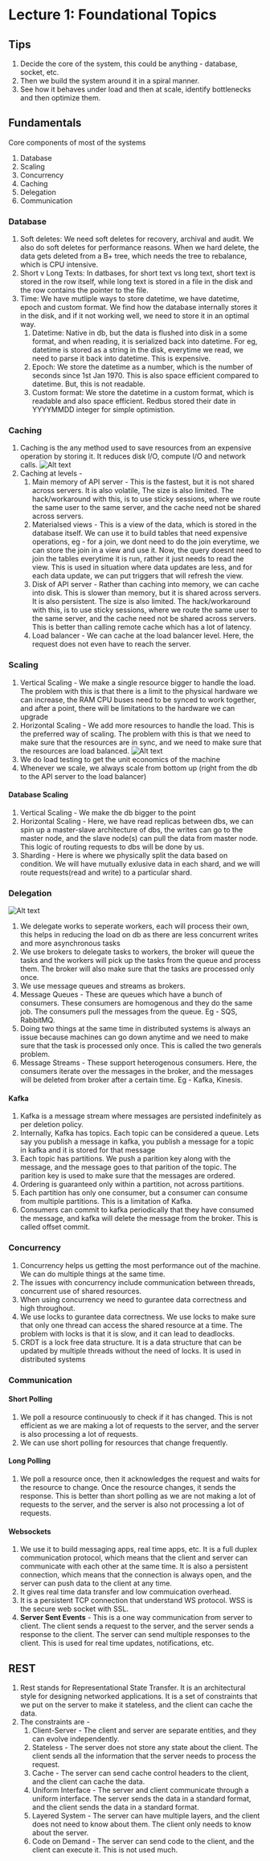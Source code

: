 # Lecture 1: Foundational Topics

## Tips
1. Decide the core of the system, this could be anything - database, socket, etc.
2. Then we build the system around it in a spiral manner.
3. See how it behaves under load and then at scale, identify bottlenecks and then optimize them.

## Fundamentals
Core components of most of the systems  
1. Database
2. Scaling
3. Concurrency
4. Caching
5. Delegation
6. Communication

### Database
1. Soft deletes: We need soft deletes for recovery, archival and audit. We also do soft deletes for performance reasons. When we hard delete, the data gets deleted from a B+ tree, which needs the tree to rebalance, which is CPU intensive.
2. Short v Long Texts: In datbases, for short text vs long text, short text is stored in the row itself, while long text is stored in a file in the disk and the row contains the pointer to the file.
3. Time: We have mutliple ways to store datetime, we have datetime, epoch and custom format. We find how the database internally stores it in the disk, and if it not working well, we need to store it in an optimal way.
    1. Datetime: Native in db, but the data is flushed into disk in a some format, and when reading, it is serialized back into datetime. For eg, datetime is stored as a string in the disk, everytime we read, we need to parse it back into datetime. This is expensive.
    2. Epoch: We store the datetime as a number, which is the number of seconds since 1st Jan 1970. This is also space efficient compared to datetime. But, this is not readable.
    3. Custom format: We store the datetime in a custom format, which is readable and also space efficient. Redbus stored their date in YYYYMMDD integer for simple optimistion.

### Caching
1. Caching is the any method used to save resources from an expensive operation by storing it. It reduces disk I/O, compute I/O and network calls. 
![Alt text](image.png)
2. Caching at levels - 
    1. Main memory of API server - This is the fastest, but it is not shared across servers. It is also volatile, The size is also limited. The hack/workaround with this, is to use sticky sessions, where we route the same user to the same server, and the cache need not be shared across servers.
    2. Materialsed views - This is a view of the data, which is stored in the database itself. We can use it to build tables that need expensive operations, eg - for a join, we dont need to do the join everytime, we can store the join in a view and use it. Now, the query doesnt need to join the tables everytime it is run, rather it just needs to read the view. This is used in situation where data updates are less, and for each data update, we can put triggers that will refresh the view.
    3. Disk of API server - Rather than caching into memory, we can cache into disk. This is slower than memory, but it is shared across servers. It is also persistent. The size is also limited. The hack/workaround with this, is to use sticky sessions, where we route the same user to the same server, and the cache need not be shared across servers. This is better than calling remote cache which has a lot of latency.
    4. Load balancer - We can cache at the load balancer level. Here, the request does not even have to reach the server. 

### Scaling
1. Vertical Scaling - We make a single resource bigger to handle the load. The problem with this is that there is a limit to the physical hardware we can increase, the RAM CPU buses need to be synced to work together, and after a point, there will be limitations to the hardware we can upgrade
2. Horizontal Scaling - We add more resources to handle the load. This is the preferred way of scaling. The problem with this is that we need to make sure that the resources are in sync, and we need to make sure that the resources are load balanced.
![Alt text](image-1.png)    
3. We do load testing to get the unit economics of the machine
4. Whenever we scale, we always scale from bottom up (right from the db to the API server to the load balancer)

#### Database Scaling
1. Vertical Scaling - We make the db bigger to the point
2. Horizontal Scaling - Here, we have read replicas between dbs, we can spin up a master-slave architecture of dbs, the writes can go to the master node, and the slave node(s) can pull the data from master node. This logic of routing requests to dbs will be done by us.
3. Sharding - Here is where we physically split the data based on condition. We will have mutually exlusive data in each shard, and we will route requests(read and write) to a particular shard.

### Delegation
![Alt text](image-2.png)
1. We delegate works to seperate workers, each will process their own, this helps in reducing the load on db as there are less concurrent writes and more asynchronous tasks
2. We use brokers to delegate tasks to workers, the broker will queue the tasks and the workers will pick up the tasks from the queue and process them. The broker will also make sure that the tasks are processed only once. 
3. We use message queues and streams as brokers. 
4. Message Queues - These are queues which have a bunch of consumers. These consumers are homogenous and they do the same job. The consumers pull the messages from the queue. Eg - SQS, RabbitMQ.
5. Doing two things at the same time in distributed systems is always an issue because machines can go down anytime and we need to make sure that the task is processed only once. This is called the two generals problem.
6. Message Streams - These support heterogenous consumers. Here, the consumers iterate over the messages in the broker, and the messages will be deleted from broker after a certain time. Eg - Kafka, Kinesis.

#### Kafka
1. Kafka is a message stream where messages are persisted indefinitely as per deletion policy.
2. Internally, Kafka has topics. Each topic can be considered a queue. Lets say you publish a message in kafka, you publish a message for a topic in kafka and it is stored for that message
3. Each topic has partitions. We push a parition key along with the message, and the message goes to that parition of the topic. The parition key is used to make sure that the messages are ordered.
4. Ordering is guaranteed only within a partition, not across partitions.
5. Each partition has only one consumer, but a consumer can consume from multiple partitions. This is a limitation of Kafka. 
6. Consumers can commit to kafka periodically that they have consumed the message, and kafka will delete the message from the broker. This is called offset commit.

### Concurrency
1. Concurrency helps us getting the most performance out of the machine. We can do multiple things at the same time.
2. The issues with concurrency include communication between threads, concurrent use of shared resources.
3. When using concurrency we need to gurantee data correctness and high throughout.
4. We use locks to gurantee data correctness. We use locks to make sure that only one thread can access the shared resource at a time. The problem with locks is that it is slow, and it can lead to deadlocks.
5. CRDT is a lock free data structure. It is a data structure that can be updated by multiple threads without the need of locks. It is used in distributed systems

### Communication

#### Short Polling
1. We poll a resource continuously to check if it has changed. This is not efficient as we are making a lot of requests to the server, and the server is also processing a lot of requests. 
2. We can use short polling for resources that change frequently.

#### Long Polling
1. We poll a resource once, then it acknowledges the request and waits for the resource to change. Once the resource changes, it sends the response. This is better than short polling as we are not making a lot of requests to the server, and the server is also not processing a lot of requests.

#### Websockets
1. We use it to build messaging apps, real time apps, etc. It is a full duplex communication protocol, which means that the client and server can communicate with each other at the same time. It is also a persistent connection, which means that the connection is always open, and the server can push data to the client at any time.
2. It gives real time data transfer and low commuication overhead.
3. It is a persistent TCP connection that understand WS protocol. WSS is the secure web socket with SSL.
4. **Server Sent Events** - This is a one way communication from server to client. The client sends a request to the server, and the server sends a response to the client. The server can send multiple responses to the client. This is used for real time updates, notifications, etc.

## REST
1. Rest stands for Representational State Transfer. It is an architectural style for designing networked applications. It is a set of constraints that we put on the server to make it stateless, and the client can cache the data.
2. The constraints are - 
    1. Client-Server - The client and server are separate entities, and they can evolve independently.
    2. Stateless - The server does not store any state about the client. The client sends all the information that the server needs to process the request.
    3. Cache - The server can send cache control headers to the client, and the client can cache the data.
    4. Uniform Interface - The server and client communicate through a uniform interface. The server sends the data in a standard format, and the client sends the data in a standard format.
    5. Layered System - The server can have multiple layers, and the client does not need to know about them. The client only needs to know about the server.
    6. Code on Demand - The server can send code to the client, and the client can execute it. This is not used much.